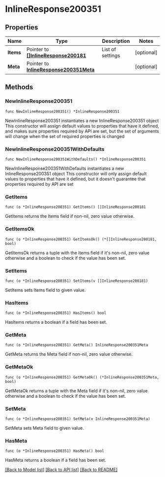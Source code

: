 # InlineResponse200351

## Properties

Name | Type | Description | Notes
------------ | ------------- | ------------- | -------------
**Items** | Pointer to [**[]InlineResponse200181**](InlineResponse200181.md) | List of settings | [optional] 
**Meta** | Pointer to [**InlineResponse200351Meta**](InlineResponse200351Meta.md) |  | [optional] 

## Methods

### NewInlineResponse200351

`func NewInlineResponse200351() *InlineResponse200351`

NewInlineResponse200351 instantiates a new InlineResponse200351 object
This constructor will assign default values to properties that have it defined,
and makes sure properties required by API are set, but the set of arguments
will change when the set of required properties is changed

### NewInlineResponse200351WithDefaults

`func NewInlineResponse200351WithDefaults() *InlineResponse200351`

NewInlineResponse200351WithDefaults instantiates a new InlineResponse200351 object
This constructor will only assign default values to properties that have it defined,
but it doesn't guarantee that properties required by API are set

### GetItems

`func (o *InlineResponse200351) GetItems() []InlineResponse200181`

GetItems returns the Items field if non-nil, zero value otherwise.

### GetItemsOk

`func (o *InlineResponse200351) GetItemsOk() (*[]InlineResponse200181, bool)`

GetItemsOk returns a tuple with the Items field if it's non-nil, zero value otherwise
and a boolean to check if the value has been set.

### SetItems

`func (o *InlineResponse200351) SetItems(v []InlineResponse200181)`

SetItems sets Items field to given value.

### HasItems

`func (o *InlineResponse200351) HasItems() bool`

HasItems returns a boolean if a field has been set.

### GetMeta

`func (o *InlineResponse200351) GetMeta() InlineResponse200351Meta`

GetMeta returns the Meta field if non-nil, zero value otherwise.

### GetMetaOk

`func (o *InlineResponse200351) GetMetaOk() (*InlineResponse200351Meta, bool)`

GetMetaOk returns a tuple with the Meta field if it's non-nil, zero value otherwise
and a boolean to check if the value has been set.

### SetMeta

`func (o *InlineResponse200351) SetMeta(v InlineResponse200351Meta)`

SetMeta sets Meta field to given value.

### HasMeta

`func (o *InlineResponse200351) HasMeta() bool`

HasMeta returns a boolean if a field has been set.


[[Back to Model list]](../README.md#documentation-for-models) [[Back to API list]](../README.md#documentation-for-api-endpoints) [[Back to README]](../README.md)


